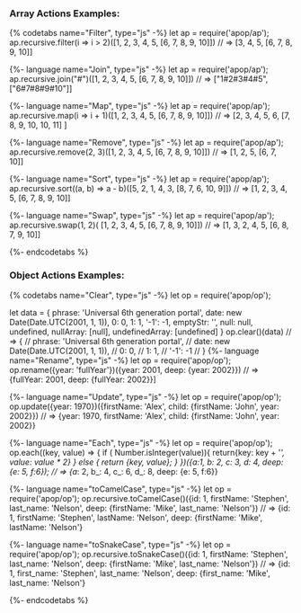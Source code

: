 ### Array Actions Examples:
{% codetabs name="Filter", type="js" -%} 
let ap = require('apop/ap');
ap.recursive.filter(i => i > 2)([1, 2, 3, 4, 5, [6, 7, 8, 9, 10]])
// => [3, 4, 5, [6, 7, 8, 9, 10]]

{%- language name="Join", type="js" -%}
let ap = require('apop/ap');
ap.recursive.join("#")([1, 2, 3, 4, 5, [6, 7, 8, 9, 10]])
// => ["1#2#3#4#5", ["6#7#8#9#10"]]

{%- language name="Map", type="js" -%}
let ap = require('apop/ap');
ap.recursive.map(i => i + 1)([1, 2, 3, 4, 5, [6, 7, 8, 9, 10]])
// => [2, 3, 4, 5, 6, [7, 8, 9, 10, 10, 11] ]

{%- language name="Remove", type="js" -%}
let ap = require('apop/ap');
ap.recursive.remove(2, 3)([1, 2, 3, 4, 5, [6, 7, 8, 9, 10]])
// => [1, 2, 5, [6, 7, 10]]

{%- language name="Sort", type="js" -%}
let ap = require('apop/ap');
ap.recursive.sort((a, b) => a - b)([5, 2, 1, 4, 3, [8, 7, 6, 10, 9]])
// => [1, 2, 3, 4, 5, [6, 7, 8, 9, 10]]

{%- language name="Swap", type="js" -%}
let ap = require('apop/ap');
ap.recursive.swap(1, 2)( [1, 2, 3, 4, 5, [6, 7, 8, 9, 10]])
// => [1, 3, 2, 4, 5, [6, 8, 7, 9, 10]]

{%- endcodetabs %}


### Object Actions Examples: 
{% codetabs name="Clear", type="js" -%} 
let op = require('apop/op');

let data = {
    phrase: 'Universal 6th generation portal',
    date: new Date(Date.UTC(2001, 1, 1)),
    0: 0,
    1: 1,
    '-1': -1,
    emptyStr: '',
    null: null,
    undefined,
    nullArray: [null],
    undefinedArray: [undefined]
}
op.clear()(data)
// => {
//        phrase: 'Universal 6th generation portal',
//        date: new Date(Date.UTC(2001, 1, 1)),
//        0: 0,
//        1: 1,
//        '-1': -1
// }
{%- language name="Rename", type="js" -%}
let op = require('apop/op');
op.rename({year: 'fullYear'})({year: 2001, deep: {year: 2002}})
// => {fullYear: 2001, deep: {fullYear: 2002}}]

{%- language name="Update", type="js" -%}
let op = require('apop/op');
op.update({year: 1970})({firstName: 'Alex', child: {firstName: 'John', year: 2002}})
// => {year: 1970, firstName: 'Alex', child: {firstName: 'John', year: 2002}}

{%- language name="Each", type="js" -%}
let op = require('apop/op');
op.each((key, value) => {
     if ( Number.isInteger(value)){
        return{key: key + '_', value: value * 2}
      } else {
        return {key, value};
      }
})({a:1, b: 2, c: 3, d: 4, deep: {e: 5, f:6});
// => {a_: 2, b_: 4, c_: 6, d_: 8, deep: {e: 5, f:6}}

{%- language name="toCamelCase", type="js" -%}
let op = require('apop/op');
op.recursive.toCamelCase()({id: 1, firstName: 'Stephen', last_name: 'Nelson', deep: {firstName: 'Mike', last_name: 'Nelson'})
// => {id: 1, firstName: 'Stephen', lastName: 'Nelson', deep: {firstName: 'Mike', lastName: 'Nelson'}

{%- language name="toSnakeCase", type="js" -%}
let op = require('apop/op');
op.recursive.toSnakeCase()({id: 1, firstName: 'Stephen', last_name: 'Nelson', deep: {firstName: 'Mike', last_name: 'Nelson'})
// => {id: 1, first_name: 'Stephen', last_name: 'Nelson', deep: {first_name: 'Mike', last_name: 'Nelson'}

{%- endcodetabs %}